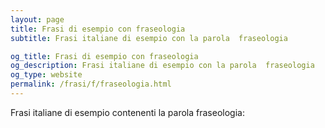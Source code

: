 ```yaml
---
layout: page
title: Frasi di esempio con fraseologia 
subtitle: Frasi italiane di esempio con la parola  fraseologia

og_title: Frasi di esempio con fraseologia 
og_description: Frasi italiane di esempio con la parola  fraseologia
og_type: website
permalink: /frasi/f/fraseologia.html
---
```


Frasi italiane di esempio contenenti la parola fraseologia:


